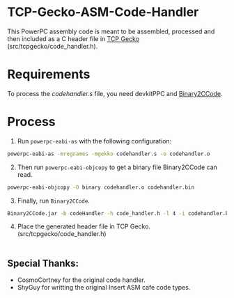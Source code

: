 # TCP-Gecko-ASM-Code-Handler

This PowerPC assembly code is meant to be assembled, processed and then included as a C header file in [TCP Gecko](https://github.com/BullyWiiPlaza/tcpgecko) (src/tcpgecko/code_handler.h).

# Requirements
To process the *codehandler.s* file, you need devkitPPC and [Binary2CCode](https://github.com/BullyWiiPlaza/Binary2CCode).

# Process
1. Run `powerpc-eabi-as` with the following configuration:
```cmd
powerpc-eabi-as -mregnames -mgekko codehandler.s -o codehandler.o
```
2. Then run `powerpc-eabi-objcopy` to get a binary file Binary2CCode can read.
```cmd
powerpc-eabi-objcopy -O binary codehandler.o codehandler.bin
```
3. Finally, run `Binary2CCode`.
```cmd
Binary2CCode.jar -b codeHandler -h code_handler.h -l 4 -i codehandler.bin
```
4. Place the generated header file in TCP Gecko. (src/tcpgecko/code_handler.h)
<br><br>
## Special Thanks:
- CosmoCortney for the original code handler.
- ShyGuy for writting the original Insert ASM cafe code types.
